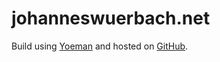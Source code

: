 # johanneswuerbach.net

Build using [Yoeman](http://yeoman.io) and hosted on [GitHub](http://github.com).